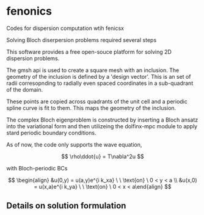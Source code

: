 # fenonics
Codes for dispersion computation wtih fenicsx


Solving Bloch diserpersion problems required several steps


This software provides a free open-souce platform for solving 2D dispersion problems. 

The gmsh api is used to create a square mesh with an inclusion. The geometry of the inclusion is defined by a 'design vector'. This is an set of radii corresopnding to radially even spaced coordinates in a sub-quadrant of the domain. 

These points are copied across quadrants of the unit cell and a periodic spline curve is fit to them. This maps the geometry of the inclusion.


The complex Bloch eigenproblem is constructed by inserting a Bloch ansatz into the variational form and then utilizeing the dolfinx-mpc module to apply stard periodic boundary conditions.

As of now, the code only supports the wave equation,

$$
\rho\ddot{u} = T\nabla^2u
$$

with Bloch-periodic BCs

$$ \begin{align} &u(0,y) = u(a,y)e^{i k_xa} \ \ \text{on} \ 0 < y < a \\
&u(x,0) = u(x,a)e^{i k_ya} \ \ \text{on} \ 0 < x < a\end{align}
$$

## Details on solution formulation
